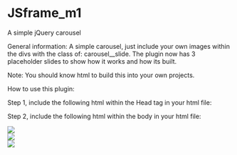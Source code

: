 # JSframe_m1
A simple jQuery carousel

General information:
A simple carousel, just include your own images within the divs with the class of: carousel__slide.
The plugin now has 3 placeholder slides to show how it works and how its built.

Note: You should know html to build this into your own projects. 

How to use this plugin:

Step 1, include the following html within the Head tag in your html file:
  <link rel="stylesheet" type="text/css" href="style.css">
	<script src="https://ajax.googleapis.com/ajax/libs/jquery/3.3.1/jquery.min.js"></script>
  <script src="https://maxcdn.bootstrapcdn.com/bootstrap/3.4.0/js/bootstrap.min.js"></script>
  <link rel="stylesheet" href="https://maxcdn.bootstrapcdn.com/bootstrap/3.4.0/css/bootstrap.min.css">
  <script src="script.js" defer></script>

Step 2, include the following html within the body in your html file:
<div class="[ carousel ]">	  
		<div class="[ dot__container ]">			
		</div>
		<div class="[ control --left ]">
			<div class="[ glyphicon glyphicon-chevron-left ]"></div>
		</div>
		<div class="[ control --right ]">
			<div class="[ glyphicon glyphicon-chevron-right ]"></div>
		</div>		
		<div class="[ slide__container ]"> <!-- Please store slides in this container-->
			<div class="[ carousel__slide ]">
				<img src="https://via.placeholder.com/900x300/FF0000/FFFFFF">	
			</div>
			<div class="[ carousel__slide ]">
				<img src="https://via.placeholder.com/900x300/000000/FFFFFF">	
			</div>
			<div class="[ carousel__slide ]">
				<img src="https://via.placeholder.com/900x300/0000FF/FFFFFF">	
			</div>
		</div>
</div>
